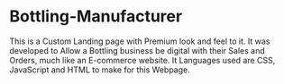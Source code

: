 # Bottling-Manufacturer
This is a Custom Landing page with Premium look and feel to it. It was developed to Allow a Bottling business be digital with their Sales and Orders, much like
an E-commerce website. It Languages used are CSS, JavaScript and HTML to make for this Webpage. 
